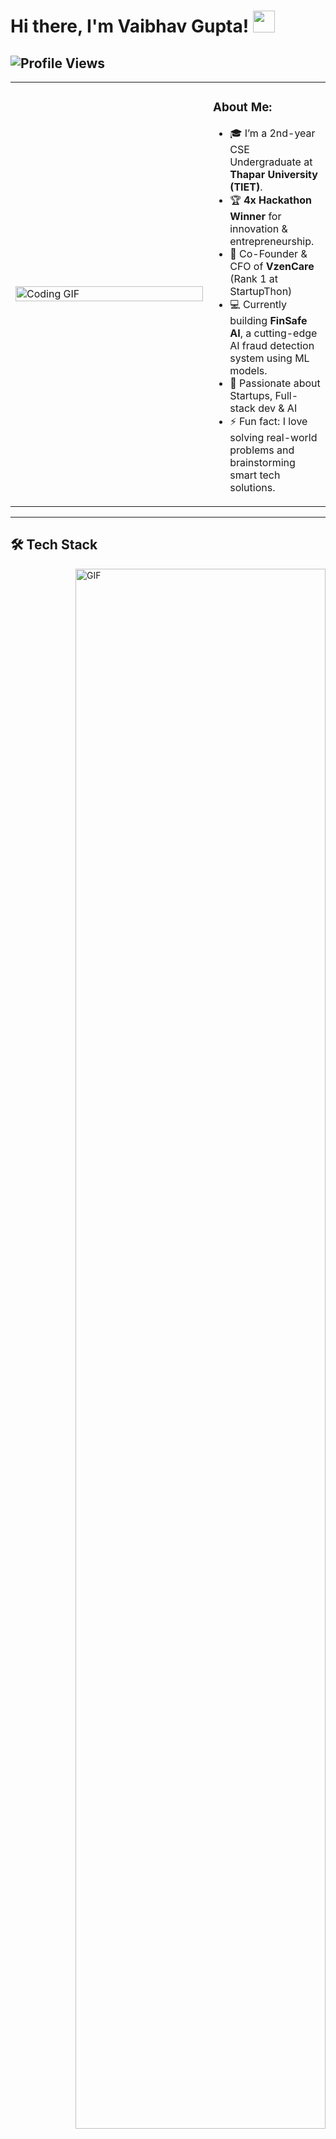 # Hi there, I'm Vaibhav Gupta! <img src="https://github.com/TheDudeThatCode/TheDudeThatCode/blob/master/Assets/Hi.gif" width="35" /> 
![Profile Views](https://komarev.com/ghpvc/?username=AsAdityaSonu&label=Profile%20Views&color=blue&style=for-the-badge)
---
<table>
  <tr>
    <td width="300">
      <img src="https://media3.giphy.com/media/v1.Y2lkPTc5MGI3NjExZG95d2I3azFjNmdpMTd2ajBsanZhcXFiZjZyenZ6M3N4cjZyb3N3eCZlcD12MV9pbnRlcm5hbF9naWZfYnlfaWQmY3Q9Zw/78XCFBGOlS6keY1Bil/giphy.gif" alt="Coding GIF" width="100%" />
    </td>
    <td>
      <h3>About Me:</h3>
      <ul>
        <li>🎓 I’m a 2nd-year CSE Undergraduate at <b>Thapar University (TIET)</b>.</li>
        <li>🏆 <b>4x Hackathon Winner</b> for innovation & entrepreneurship.</li>
        <li>🚀 Co-Founder & CFO of <b>VzenCare</b> (Rank 1 at StartupThon)</li>
        <li>💻 Currently building <b>FinSafe AI</b>, a cutting-edge AI fraud detection system using ML models.</li>
        <li>💬 Passionate about Startups, Full-stack dev & AI</li>
        <li>⚡ Fun fact: I love solving real-world problems and brainstorming smart tech solutions.</li>
      </ul>
    </td>
  </tr>
</table>

---

  ## 🛠️ Tech Stack
  <img align="right" alt="GIF" src="https://raw.githubusercontent.com/rahul-jha98/rahul-jha98/main/techstack.gif" width="400px" height="80%"/>
<table>
  <tr>
    <td><strong>Languages:</strong></td>
    <td>
      <table>
        <tr>
          <td align="center"><img src="https://upload.wikimedia.org/wikipedia/commons/thumb/1/18/C_Programming_Language.svg/1200px-C_Programming_Language.svg.png" width="45" height="45" title="C"/></td>
          <td align="center"><img src="https://upload.wikimedia.org/wikipedia/commons/1/18/ISO_C%2B%2B_Logo.svg" title="C++" height="45" width="45"/></td>
          <td align="center"><img src="https://www.vectorlogo.zone/logos/python/python-icon.svg" alt="python" width="45" height="45"/></td>
          <td align="center"><img src="https://www.vectorlogo.zone/logos/javascript/javascript-icon.svg" height="45" width="45" title="JavaScript"/></td>
        </tr>
      </table>
    </td>
  </tr>

  <tr>
    <td><strong>Frontend:</strong></td>
    <td>
      <table>
        <tr>
          <td align="center"><img src="https://upload.wikimedia.org/wikipedia/commons/thumb/6/61/HTML5_logo_and_wordmark.svg/2048px-HTML5_logo_and_wordmark.svg.png" height="50" width="50" title="HTML"/></td>
          <td align="center"><img src="https://www.cdnlogo.com/logos/c/18/css.svg" height="40" width="40" title="CSS"/></td>
          <td align="center"> <img src="https://upload.wikimedia.org/wikipedia/commons/thumb/d/d5/Tailwind_CSS_Logo.svg/1200px-Tailwind_CSS_Logo.svg.png" title="Tailwind CSS" height="" width="40"/></td>
          <td align="center"><img src="https://upload.wikimedia.org/wikipedia/commons/thumb/a/a7/React-icon.svg/768px-React-icon.svg.png?20220125121207" height="40" width="45" title="React"/></td>
        </tr>
      </table>
    </td>
  </tr>

  <tr>
    <td><strong>Backend:</strong></td>
    <td>
      <table>
        <tr>
          <td align="center"><img src="https://www.vectorlogo.zone/logos/nodejs/nodejs-icon.svg" alt="Nodejs" width="55" height="55"/></td>
          <td align="center"><img src="https://encrypted-tbn0.gstatic.com/images?q=tbn:ANd9GcSKmtAv2G_LoVvYzVphgkaW6W1yj3z0tR7igw&s" width="55" /></td>
        </tr>
      </table>
    </td>
  </tr>

  <tr>
    <td><strong>Database:</strong></td>
    <td>
      <table>
        <tr>
          <td align="center"><img src="https://www.vectorlogo.zone/logos/mongodb/mongodb-icon.svg" alt="mongodb" width="50" height="50"/></td>
          <td align="center"><img src="https://www.oracle.com/img/tech/live-sql-logo.png" width="50" height="50"/></td>
        </tr>
      </table>
    </td>
  </tr>

  <tr>
    <td><strong>Tools:</strong></td>
    <td>
      <table>
        <tr>
          <td align="center"><img src="https://www.vectorlogo.zone/logos/git-scm/git-scm-icon.svg" alt="GIT" width="55" height="55"/></td>
          <td align="center"><img src="https://upload.wikimedia.org/wikipedia/commons/thumb/9/9a/Visual_Studio_Code_1.35_icon.svg/512px-Visual_Studio_Code_1.35_icon.svg.png?20210804221519" width="55" height="55"/></td>
        </tr>
      </table>
    </td>
  </tr>
</table>

---

### <img src='https://media1.giphy.com/media/du3J3cXyzhj75IOgvA/giphy.gif?cid=ecf05e47x2g034i9pzwtzzsd3xgg2w9nr94t4tflbbgo3008&rid=giphy.gif' width='25' /> My Github Stats:
<p align="center">
<a href="https://github.com/Gupta2708/Gupta2708"><img  width="45%" src="https://github-readme-stats.vercel.app/api?username=Gupta2708&&show_icons=true&theme=radical"/></a>
<a href="https://github.com/Gupta2708/Gupta2708"><img width="45%" src="https://github-readme-stats.vercel.app/api/top-langs/?username=Gupta2708&layout=compact&show_icons=true&theme=radical" /></a>
</p>
<p align="center">
<img width="88%" src="https://github-readme-activity-graph.vercel.app/graph?username=Gupta2708&theme=react-dark&hide_border=true" alt="GitHub Activity Graph" />
</p>
<!--[![GitHub Streak](https://github-readme-streak-stats.herokuapp.com/?user=Gupta2708&theme=dark)](https://git.io/streak-stats) -->

---

## 🌐 Connect with Me

<table>
  <tr>
    <td align="center">
      <a href="https://www.linkedin.com/in/vaibhav-gupta-28a072294/" target="_blank">
        <img src="https://github.com/TheDudeThatCode/TheDudeThatCode/blob/master/Assets/Linkedin.svg" width="35" alt="LinkedIn" />
        <br>LinkedIn
      </a>
    </td>
    <td align="center">
      <a href="https://github.com/Gupta2708/" target="_blank">
        <img src="https://github.com/TheDudeThatCode/TheDudeThatCode/blob/master/Assets/Twitter.svg" width="35" alt="Twitter" />
        <br>Twitter
      </a>
    </td>
    <td align="center">
      <a href="https://github.com/Gupta2708/" target="_blank">
        <img src="https://github.com/TheDudeThatCode/TheDudeThatCode/blob/master/Assets/Instagram.svg" width="35" alt="Instagram" />
        <br>Instagram
      </a>
    </td>
    <td align="center">
      <a href="mailto:guptavaibhav2708@gmail.com" target="_blank">
        <img src="https://github.com/TheDudeThatCode/TheDudeThatCode/blob/master/Assets/Gmail.svg" width="35" alt="Gmail" />
        <br>Gmail
      </a>
    </td>
  </tr>
</table>

---
  
  <br>
<p align="center">
  <img src="https://readme-typing-svg.herokuapp.com?color=%23F7DF1E&size=20&center=true&vCenter=true&width=500&lines=I+would+love+to+change+the+world,;but+they+won’t+give+me+the+source+code!&pause=2000&center=true&vCenter=true&repeat=true" />
</p>


